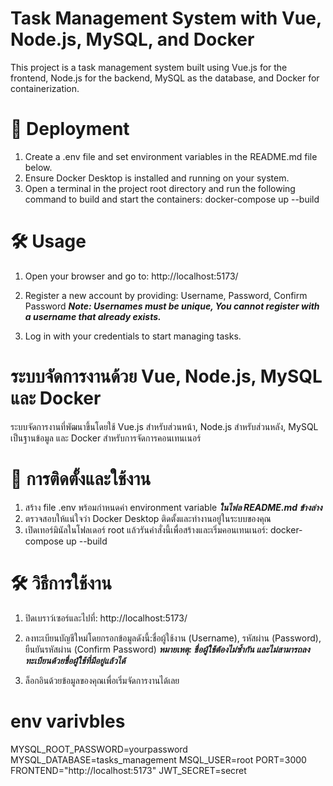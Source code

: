 # Task Management System with Vue, Node.js, MySQL, and Docker
This project is a task management system built using Vue.js for the frontend, 
Node.js for the backend, MySQL as the database, and Docker for containerization.

# 🚀 Deployment
1. Create a .env file and set environment variables in the README.md file below.
2. Ensure Docker Desktop is installed and running on your system.
3. Open a terminal in the project root directory and run the following command to build and start the containers: docker-compose up --build

# 🛠 Usage
1. Open your browser and go to: http://localhost:5173/

2. Register a new account by providing: Username, Password, Confirm Password
***Note: Usernames must be unique, You cannot register with a username that already exists.*** 

3. Log in with your credentials to start managing tasks.


# ระบบจัดการงานด้วย Vue, Node.js, MySQL และ Docker
ระบบจัดการงานที่พัฒนาขึ้นโดยใช้ Vue.js สำหรับส่วนหน้า, Node.js สำหรับส่วนหลัง, MySQL เป็นฐานข้อมูล และ Docker สำหรับการจัดการคอนเทนเนอร์

# 🚀 การติดตั้งและใช้งาน
1. สร้าง file .env พร้อมกำหนดค่า environment variable ***ในไฟล README.md ข้างล่าง***
2. ตรวจสอบให้แน่ใจว่า Docker Desktop ติดตั้งและทำงานอยู่ในระบบของคุณ
3. เปิดเทอร์มินัลในโฟลเดอร์ root แล้วรันคำสั่งนี้เพื่อสร้างและเริ่มคอนเทนเนอร์: docker-compose up --build

# 🛠 วิธีการใช้งาน
1. ปิดเบราว์เซอร์และไปที่: http://localhost:5173/

2. ลงทะเบียนบัญชีใหม่โดยกรอกข้อมูลดังนี้:ชื่อผู้ใช้งาน (Username), รหัสผ่าน (Password), ยืนยันรหัสผ่าน (Confirm Password)
***หมายเหตุ: ชื่อผู้ใช้ต้องไม่ซ้ำกัน และไม่สามารถลงทะเบียนด้วยชื่อผู้ใช้ที่มีอยู่แล้วได้***


3. ล็อกอินด้วยข้อมูลของคุณเพื่อเริ่มจัดการงานได้เลย


# env varivbles
MYSQL_ROOT_PASSWORD=yourpassword
MYSQL_DATABASE=tasks_management
MSQL_USER=root
PORT=3000
FRONTEND="http://localhost:5173"
JWT_SECRET=secret










